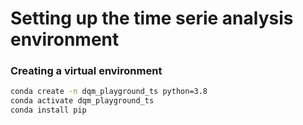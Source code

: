 # Setting up the time serie analysis environment

### Creating a virtual environment

```bash
conda create -n dqm_playground_ts python=3.8
conda activate dqm_playground_ts
conda install pip
```


